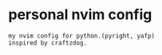 # personal nvim config
`````
my nvim config for python.(pyright, yafp)
inspired by craftzdog.
`````
